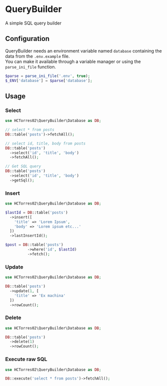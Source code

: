# QueryBuilder
A simple SQL query builder

## Configuration
QueryBuilder needs an environment variable named `database` containing the data from the `.env.example` file.\
You can make it available through a variable manager or using the `parse_ini_file` function.

```php
$parse = parse_ini_file('.env', true);
$_ENV['database'] = $parse['database'];
```

## Usage

### Select
```php
use HCTorres02\QueryBuilder\Database as DB;

// select * from posts
DB::table('posts')->fetchAll();

// select id, title, body from posts
DB::table('posts')
  ->select('id', 'title', 'body')
  ->fetchAll();

// Get SQL query
DB::table('posts')
  ->select('id', 'title', 'body')
  ->getSql();
```

### Insert
```php
use HCTorres02\QueryBuilder\Database as DB;

$lastId = DB::table('posts')
  ->insert([
    'title' => 'Lorem Ipsum',
    'body' => 'Lorem ipsum etc...'
  ])
  ->lastInsertId();

$post = DB::table('posts')
          ->where('id', $lastId)
          ->fetch();
```

### Update
```php
use HCTorres02\QueryBuilder\Database as DB;

DB::table('posts')
  ->update(1, [
    'title' => 'Ex machina'
  ])
  ->rowCount();
```

### Delete
```php
use HCTorres02\QueryBuilder\Database as DB;

DB::table('posts')
  ->delete(1)
  ->rowCount();
```

### Execute raw SQL
```php
use HCTorres02\QueryBuilder\Database as DB;

DB::execute('select * from posts')->fetchAll();
```
